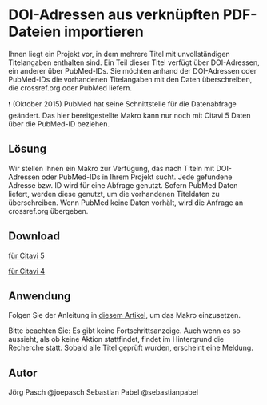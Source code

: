 # DOI-Adressen aus verknüpften PDF-Dateien importieren 

Ihnen liegt ein Projekt vor, in dem mehrere Titel mit unvollständigen Titelangaben enthalten sind. Ein Teil dieser Titel verfügt über DOI-Adressen, ein anderer über PubMed-IDs. Sie möchten anhand der DOI-Adressen oder PubMed-IDs die vorhandenen Titelangaben mit den Daten überschreiben, die crossref.org oder PubMed liefern.

:heavy_exclamation_mark:
(Oktober 2015) PubMed hat seine Schnittstelle für die Datenabfrage geändert. Das hier bereitgestellte Makro kann nur noch mit Citavi 5 Daten über die PubMed-ID beziehen.



## Lösung
Wir stellen Ihnen ein Makro zur Verfügung, das nach TIteln mit DOI-Adressen oder PubMed-IDs in Ihrem Projekt sucht. Jede gefundene Adresse bzw. ID wird für eine Abfrage genutzt. Sofern PubMed Daten liefert, werden diese genutzt, um die vorhandenen Titeldaten zu überschreiben. Wenn PubMed keine Daten vorhält, wird die Anfrage an crossref.org übergeben.

## Download
[für Citavi 5](C5_Update_Bibliographic_Data_from_DOI_or_PubMed_Search.cs)

[für Citavi 4](C4_Update_Bibliographic_Data_from_DOI_or_PubMed_Search.cs)

## Anwendung
Folgen Sie der Anleitung in [diesem Artikel](/readme.de.md), um das Makro einzusetzen.

Bitte beachten Sie: Es gibt keine Fortschrittsanzeige. Auch wenn es so aussieht, als ob keine Aktion stattfindet, findet im Hintergrund die Recherche statt. Sobald alle Titel geprüft wurden, erscheint eine Meldung.

## Autor
Jörg Pasch @joepasch
Sebastian Pabel @sebastianpabel
